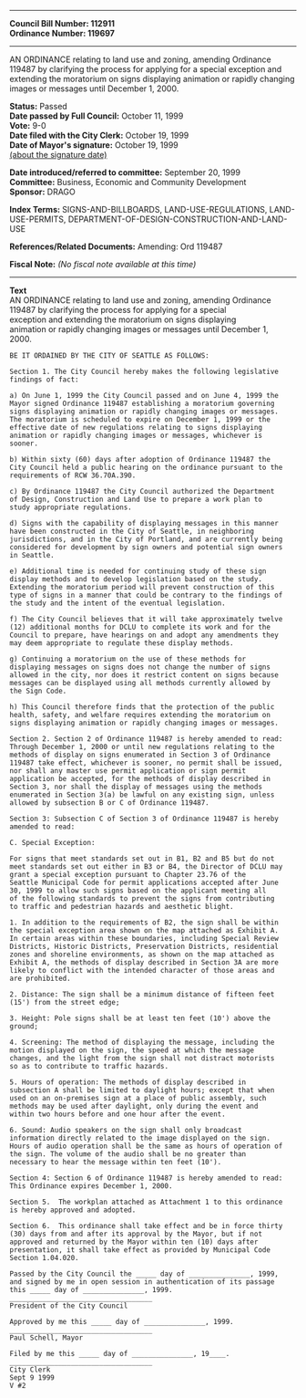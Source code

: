 * * * * *  
  
**Council Bill Number: [](#h0)[](#h2)112911**   
**Ordinance Number: 119697**  
  
* * * * *  
  
AN ORDINANCE relating to land use and zoning, amending Ordinance 119487 by clarifying the process for applying for a special exception and extending the moratorium on signs displaying animation or rapidly changing images or messages until December 1, 2000.  
  
**Status:** Passed   
**Date passed by Full Council:** October 11, 1999   
**Vote:** 9-0   
**Date filed with the City Clerk:** October 19, 1999   
**Date of Mayor's signature:** October 19, 1999   
[(about the signature date)](/~public/approvaldate.htm)   
  
  
**Date introduced/referred to committee:** September 20, 1999   
**Committee:** Business, Economic and Community Development   
**Sponsor:** DRAGO   
  
**Index Terms:** SIGNS-AND-BILLBOARDS, LAND-USE-REGULATIONS, LAND-USE-PERMITS, DEPARTMENT-OF-DESIGN-CONSTRUCTION-AND-LAND-USE  
  
**References/Related Documents:** Amending: Ord 119487  
  
**Fiscal Note:** *(No fiscal note available at this time)*  
  
* * * * *  
  
**Text**  
    AN ORDINANCE relating to land use and zoning, amending Ordinance  
    119487 by clarifying the process for applying for a special  
    exception and extending the moratorium on signs displaying  
    animation or rapidly changing images or messages until December 1,  
    2000.  
  
    BE IT ORDAINED BY THE CITY OF SEATTLE AS FOLLOWS:  
  
    Section 1. The City Council hereby makes the following legislative  
    findings of fact:  
  
    a) On June 1, 1999 the City Council passed and on June 4, 1999 the  
    Mayor signed Ordinance 119487 establishing a moratorium governing  
    signs displaying animation or rapidly changing images or messages.  
    The moratorium is scheduled to expire on December 1, 1999 or the  
    effective date of new regulations relating to signs displaying  
    animation or rapidly changing images or messages, whichever is  
    sooner.  
  
    b) Within sixty (60) days after adoption of Ordinance 119487 the  
    City Council held a public hearing on the ordinance pursuant to the  
    requirements of RCW 36.70A.390.  
  
    c) By Ordinance 119487 the City Council authorized the Department  
    of Design, Construction and Land Use to prepare a work plan to  
    study appropriate regulations.  
  
    d) Signs with the capability of displaying messages in this manner  
    have been constructed in the City of Seattle, in neighboring  
    jurisdictions, and in the City of Portland, and are currently being  
    considered for development by sign owners and potential sign owners  
    in Seattle.  
  
    e) Additional time is needed for continuing study of these sign  
    display methods and to develop legislation based on the study.  
    Extending the moratorium period will prevent construction of this  
    type of signs in a manner that could be contrary to the findings of  
    the study and the intent of the eventual legislation.  
  
    f) The City Council believes that it will take approximately twelve  
    (12) additional months for DCLU to complete its work and for the  
    Council to prepare, have hearings on and adopt any amendments they  
    may deem appropriate to regulate these display methods.  
  
    g) Continuing a moratorium on the use of these methods for  
    displaying messages on signs does not change the number of signs  
    allowed in the city, nor does it restrict content on signs because  
    messages can be displayed using all methods currently allowed by  
    the Sign Code.  
  
    h) This Council therefore finds that the protection of the public  
    health, safety, and welfare requires extending the moratorium on  
    signs displaying animation or rapidly changing images or messages.  
  
    Section 2. Section 2 of Ordinance 119487 is hereby amended to read:  
    Through December 1, 2000 or until new regulations relating to the  
    methods of display on signs enumerated in Section 3 of Ordinance  
    119487 take effect, whichever is sooner, no permit shall be issued,  
    nor shall any master use permit application or sign permit  
    application be accepted, for the methods of display described in  
    Section 3, nor shall the display of messages using the methods  
    enumerated in Section 3(a) be lawful on any existing sign, unless  
    allowed by subsection B or C of Ordinance 119487.  
  
    Section 3: Subsection C of Section 3 of Ordinance 119487 is hereby  
    amended to read:  
  
    C. Special Exception:  
  
    For signs that meet standards set out in B1, B2 and B5 but do not  
    meet standards set out either in B3 or B4, the Director of DCLU may  
    grant a special exception pursuant to Chapter 23.76 of the  
    Seattle Municipal Code for permit applications accepted after June  
    30, 1999 to allow such signs based on the applicant meeting all  
    of the following standards to prevent the signs from contributing  
    to traffic and pedestrian hazards and aesthetic blight.  
  
    1. In addition to the requirements of B2, the sign shall be within  
    the special exception area shown on the map attached as Exhibit A.  
    In certain areas within these boundaries, including Special Review  
    Districts, Historic Districts, Preservation Districts, residential  
    zones and shoreline environments, as shown on the map attached as  
    Exhibit A, the methods of display described in Section 3A are more  
    likely to conflict with the intended character of those areas and  
    are prohibited.  
  
    2. Distance: The sign shall be a minimum distance of fifteen feet  
    (15') from the street edge;  
  
    3. Height: Pole signs shall be at least ten feet (10') above the  
    ground;  
  
    4. Screening: The method of displaying the message, including the  
    motion displayed on the sign, the speed at which the message  
    changes, and the light from the sign shall not distract motorists  
    so as to contribute to traffic hazards.  
  
    5. Hours of operation: The methods of display described in  
    subsection A shall be limited to daylight hours; except that when  
    used on an on-premises sign at a place of public assembly, such  
    methods may be used after daylight, only during the event and  
    within two hours before and one hour after the event.  
  
    6. Sound: Audio speakers on the sign shall only broadcast  
    information directly related to the image displayed on the sign.  
    Hours of audio operation shall be the same as hours of operation of  
    the sign. The volume of the audio shall be no greater than  
    necessary to hear the message within ten feet (10').  
  
    Section 4: Section 6 of Ordinance 119487 is hereby amended to read:  
    This Ordinance expires December 1, 2000.  
  
    Section 5.  The workplan attached as Attachment 1 to this ordinance  
    is hereby approved and adopted.  
  
    Section 6.  This ordinance shall take effect and be in force thirty  
    (30) days from and after its approval by the Mayor, but if not  
    approved and returned by the Mayor within ten (10) days after  
    presentation, it shall take effect as provided by Municipal Code  
    Section 1.04.020.  
  
    Passed by the City Council the _____ day of _______________, 1999,  
    and signed by me in open session in authentication of its passage  
    this _____ day of _______________, 1999.  
    ___________________________________  
    President of the City Council  
  
    Approved by me this _____ day of _______________, 1999.  
    ___________________________________  
    Paul Schell, Mayor  
  
    Filed by me this _____ day of _______________, 19____.  
    ___________________________________  
    City Clerk  
    Sept 9 1999  
    V #2  
